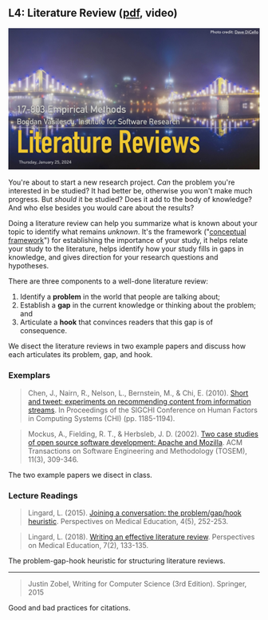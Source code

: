 ## L4: Literature Review ([pdf](../slides/04-litreview.pdf), video)

[![Lecture4-LitReview](../assets/images/04-litreview.jpg)](../slides/04-litreview.pdf)

You're about to start a new research project. *Can* the problem you're interested in be studied? It had better be, otherwise you won't make much progress. But *should* it be studied? Does it add to the body of knowledge? And who else besides you would care about the results?

Doing a literature review can help you summarize what is known about your topic to identify what remains *unknown*. It's the framework ("[conceptual framework](feb09-theory.md)") for establishing the importance of your study, it helps relate your study to the literature, helps identify how your study fills in gaps in knowledge, and gives direction for your research questions and hypotheses.

There are three components to a well-done literature review: 

1. Identify a **problem** in the world that people are talking about;
2. Establish a **gap** in the current knowledge or thinking about the problem; and
3. Articulate a **hook** that convinces readers that this gap is of consequence.

We disect the literature reviews in two example papers and discuss how each articulates its problem, gap, and hook.

### Exemplars

> Chen, J., Nairn, R., Nelson, L., Bernstein, M., & Chi, E. (2010). [Short and tweet: experiments on recommending content from information streams](https://hci.stanford.edu/publications/2010/zerozero88/zerozero88-chi2010.pdf ). In Proceedings of the SIGCHI Conference on Human Factors in Computing Systems (CHI) (pp. 1185-1194).

> Mockus, A., Fielding, R. T., & Herbsleb, J. D. (2002). [Two case studies of open source software development: Apache and Mozilla](https://herbsleb.org/web-pubs/pdfs/mockus-two-2002.pdf). ACM Transactions on Software Engineering and Methodology (TOSEM), 11(3), 309-346.

The two example papers we disect in class.

### Lecture Readings

> Lingard, L. (2015). [Joining a conversation: the problem/gap/hook heuristic](https://core.ac.uk/download/pdf/81538200.pdf). Perspectives on Medical Education, 4(5), 252-253.

> Lingard, L. (2018). [Writing an effective literature review](https://d-nb.info/1160919941/34). Perspectives on Medical Education, 7(2), 133-135.

The problem-gap-hook heuristic for structuring literature reviews.

---
> Justin Zobel, Writing for Computer Science (3rd Edition). Springer, 2015

Good and bad practices for citations.

